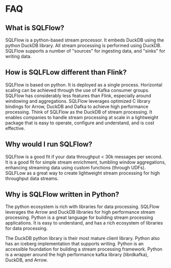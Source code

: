 # FAQ

## What is SQLFlow?

SQLFlow is a python-based stream processor. It embeds DuckDB using the python DuckDB library. All stream processing is performed using DuckDB. SQLFlow supports a number of "sources" for ingesting data, and "sinks" for writing data.

## How is SQLFLow different than Flink?

SQLFlow is based on python. It is deployed as a single process. Horizontal scaling can be achieved through the use of Kafka consumer groups. SQLFlow has considerably less features than Flink, especially around windowing and aggregations. SQLFlow leverages optimized C library bindings for Arrow, DuckDB and Dafka to achieve high performance processing. Think of SQLFlow as the DuckDB of stream processing. It enables companies to handle stream processing at scale in a lightweight package that is easy to operate, configure and understand, and is cost effective.

## Why would I run SQLFlow?

SQLFlow is a good fit if your data throughput < 30k messages per second. It is a good fit for simple stream enrichment, tumbling window aggregations, enhancing streaming data using custom functions (through UDFs). SQLFLow as a great way to create lightweight stream processing for high throughput data streams.

## Why is SQLFlow written in Python?

The python ecosystem is rich with libraries for data processing. SQLFlow leverages the Arrow and DuckDB libraries for high performance stream processing. Python is a great language for building stream processing applications. It is easy to understand, and has a rich ecosystem of libraries for data processing.

The DuckDB python library is their most mature client library. Python also has an iceberg implementation that supports writing. Python is an accessible foundation for building a stream processing framework. Python is a wrapper around the high performance kafka library (librdkafka), DuckDB, and Arrow.
 